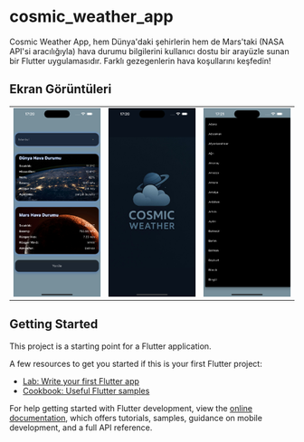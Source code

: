 # cosmic_weather_app

Cosmic Weather App, hem Dünya'daki şehirlerin hem de Mars'taki (NASA API'si aracılığıyla) hava durumu bilgilerini kullanıcı dostu bir arayüzle sunan bir Flutter uygulamasıdır. Farklı gezegenlerin hava koşullarını keşfedin!

## Ekran Görüntüleri

<table width="100%">
  <tr>
    <td align="center"><img src="assets/screenshots/home_view.png" width="200" alt="Uygulama Ana Ekranı"></td>
    <td align="center"><img src="assets/screenshots/splash_view.png" width="200" alt="Splash Ekranı"></td>
    <td align="center"><img src="assets/screenshots/city_list.png" width="200" alt="Şehir Listesi Ekranı"></td>
  </tr>
</table>

## Getting Started

This project is a starting point for a Flutter application.

A few resources to get you started if this is your first Flutter project:

- [Lab: Write your first Flutter app](https://docs.flutter.dev/get-started/codelab)
- [Cookbook: Useful Flutter samples](https://docs.flutter.dev/cookbook)

For help getting started with Flutter development, view the
[online documentation](https://docs.flutter.dev/), which offers tutorials,
samples, guidance on mobile development, and a full API reference.

